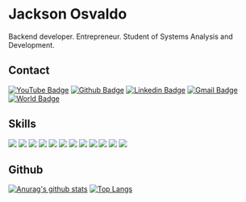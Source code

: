 # Jackson Osvaldo

Backend developer. Entrepreneur. Student of Systems Analysis and Development.


## Contact

[![YouTube Badge](https://img.shields.io/badge/-YouTube-red?style=flat-square&logo=youtube&logoColor=white)](https://www.youtube.com/jacksonosvaldo)
[![Github Badge](https://img.shields.io/badge/-Github-000?style=flat-square&logo=Github&logoColor=white)](https://github.com/JacksonOsvaldo)
[![Linkedin Badge](https://img.shields.io/badge/-LinkedIn-blue?style=flat-square&logo=Linkedin&logoColor=white)](https://www.linkedin.com/in/jackson-osvaldo)
[![Gmail Badge](https://img.shields.io/badge/-Gmail-c14438?style=flat-square&logo=Gmail&logoColor=white)](mailto:jacksonenazus@gmail.com)
[![World Badge](https://img.shields.io/badge/-Blog-yellow?style=flat-square&logo=python&logoColor=white)](https://jacksonosvaldo.github.io/)


## Skills
![](https://img.shields.io/badge/‎-Linux-E95420?logo=linux&logoColor=white&style=plastic)
![](https://img.shields.io/badge/‎-Python-F7DF1E?logo=python&logoColor=white&style=plastic)
![](https://img.shields.io/badge/‎-Django-0C4B33?logo=django&logoColor=white&style=plastic)
![](https://img.shields.io/badge/‎-HTML-CC342D?logo=html5&logoColor=white&style=plastic)
![](https://img.shields.io/badge/‎-CSS-1572B6?logo=css3&logoColor=white&style=plastic)
![](https://img.shields.io/badge/‎-JavaScript-F7DF1E?logo=javascript&logoColor=white&style=plastic)
![](https://img.shields.io/badge/‎-PostgreSQL-336791?logo=postgresql&logoColor=white&style=plastic)
![](https://img.shields.io/badge/‎-NGINX-339933?logo=nginx&logoColor=white&style=plastic)
![](https://img.shields.io/badge/‎-AWS-f79400?logo=amazon&logoColor=white&style=plastic)
![](https://img.shields.io/badge/‎-Git-F05032?logo=git&logoColor=white&style=plastic)
![](https://img.shields.io/badge/‎-GitHub-181717?logo=github&logoColor=white&style=plastic)
![](https://img.shields.io/badge/‎-VS%20Code-007ACC?logo=visual-studio-code&logoColor=white&style=plastic)


## Github
[![Anurag's github stats](https://github-readme-stats.vercel.app/api?username=JacksonOsvaldo&hide=issues&show_icons=true&title_color=61dafb&text_color=FFFFFF&icon_color=61dafb&bg_color=20232a)](https://github.com/anuraghazra/github-readme-stats)
[![Top Langs](https://github-readme-stats.vercel.app/api/top-langs/?username=JacksonOsvaldo&layout=compact&title_color=61dafb&text_color=FFFFFF&icon_color=61dafb&bg_color=20232a)](https://github.com/anuraghazra/github-readme-stats)
